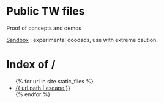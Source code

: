 
# Public TW files 
Proof of concepts and demos

[Sandbox](sandbox.html) : experimental doodads, use with extreme caution.

<head>
  <title>Index of /</title>
</head>

<body>
  <h1>Index of /</h1>
  <ul>
    {% for url in site.static_files %}
    <li><a href="{{ site.baseurl | escape }}{{ url.path | escape }}">{{ url.path | escape }}</a> </li>
    {% endfor %}
  </ul>
</body>

